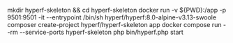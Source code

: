 mkdir hyperf-skeleton && cd hyperf-skeleton
docker run -v ${PWD}:/app -p 9501:9501 -it --entrypoint /bin/sh hyperf/hyperf:8.0-alpine-v3.13-swoole
composer create-project hyperf/hyperf-skeleton app
docker compose run --rm --service-ports hyperf-skeleton
php bin/hyperf.php start
